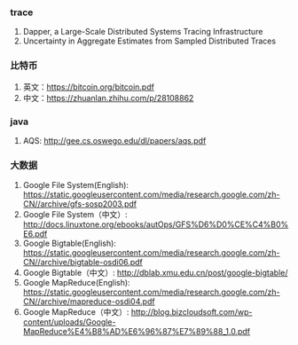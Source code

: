 ### trace
1. Dapper, a Large-Scale Distributed Systems Tracing Infrastructure
2. Uncertainty in Aggregate Estimates from Sampled Distributed Traces

### 比特币
1. 英文：https://bitcoin.org/bitcoin.pdf
2. 中文：https://zhuanlan.zhihu.com/p/28108862

### java
1. AQS: http://gee.cs.oswego.edu/dl/papers/aqs.pdf

### 大数据
1. Google File System(English): https://static.googleusercontent.com/media/research.google.com/zh-CN//archive/gfs-sosp2003.pdf
2. Google File System（中文）: http://docs.linuxtone.org/ebooks/autOps/GFS%D6%D0%CE%C4%B0%E6.pdf
3. Google Bigtable(English): https://static.googleusercontent.com/media/research.google.com/zh-CN//archive/bigtable-osdi06.pdf
4. Google Bigtable（中文）: http://dblab.xmu.edu.cn/post/google-bigtable/
5. Google MapReduce(English): https://static.googleusercontent.com/media/research.google.com/zh-CN//archive/mapreduce-osdi04.pdf
6. Google MapReduce（中文）: http://blog.bizcloudsoft.com/wp-content/uploads/Google-MapReduce%E4%B8%AD%E6%96%87%E7%89%88_1.0.pdf
